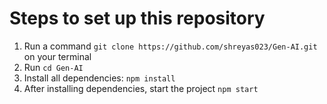 # Steps to set up this repository

1. Run a command `git clone https://github.com/shreyas023/Gen-AI.git` on your terminal
2. Run `cd Gen-AI`
3. Install all dependencies:
    `npm install`
4. After installing dependencies, start the project
    `npm start`

